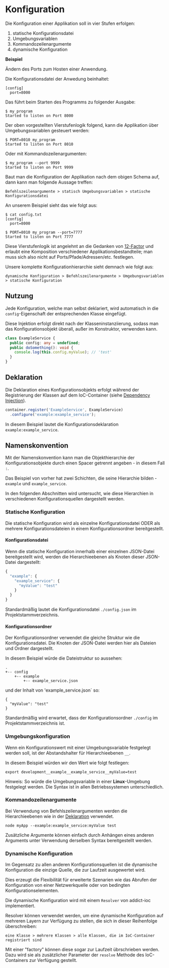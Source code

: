 # Konfiguration

Die Konfiguration einer Applikation soll in vier Stufen erfolgen:

1. statische Konfigurationsdatei
2. Umgebungsvariablen
3. Kommandozeilenargumente
4. dynamische Konfiguration

**Beispiel**

Ändern des Ports zum Hosten einer Anwendung.

Die Konfigurationsdatei der Anwedung beinhaltet:

```
[config]
  port=8000
```

Das führt beim Starten des Programms zu folgender Ausgabe:

```
$ my_program
Started to listen on Port 8000
```

Der oben vorgestellten Vierstufenlogik folgend, kann die Applikation über
Umgebungsvariablen gesteuert werden:

```
$ PORT=8010 my_program
Started to listen on Port 8010
```

Oder mit Kommandozeilenargumenten:

```
$ my_program --port 9999
Started to listen on Port 9999
```

Baut man die Konfiguration der Applikation nach dem obigen Schema auf, dann kann
man folgende Aussage treffen:

`Befehlszeilenargumente > statisch Umgebungsvariablen > statische Konfigurationsdatei`

An unserem Beispiel sieht das wie folgt aus:

```
$ cat config.txt
[config]
  port=8000

$ PORT=8010 my_program --port=7777
Started to listen on Port 7777
```

Diese Vierstufenlogik ist angelehnt an die Gedanken von
[12-Factor](https://12factor.net/de/config) und erlaubt eine Komposition
verschiedener Applikationsbestandteile; man muss sich also nicht auf
Ports/Pfade/Adressen/etc. festlegen.

Unsere komplette Konfigurationhierarchie sieht demnach wie folgt aus:

`dynamische Konfiguration > Befehlszeilenargumente > Umgebungsvariablen > statische Konfiguration`

## Nutzung

Jede Konfiguration, welche man selbst deklariert, wird automatisch in die
`config`-Eigenschaft der entsprechenden Klasse eingefügt.

Diese Injektion erfolgt direkt nach der Klasseninstanziierung, sodass man das
Konfigurationsobjekt überall, außer im Konstruktor, verwenden kann.

```typescript
class ExampleService {
  public config: any = undefined;
  public doSomething(): void {
    console.log(this.config.myValue); // 'test'
  }
}
```

## Deklaration

Die Deklaration eines Konfigurationsobjekts erfolgt während der Registrierung
der Klassen auf dem IoC-Container (siehe [Dependency
Injection](../module-interaction/dependency-injection.md)).

```typescript
container.register('ExampleService', ExampleService)
  .configure('example:example_service');
```

In diesem Beispiel lautet die Konfigurationsdeklaration `example:example_service`.

## Namenskonvention

Mit der Namenskonvention kann man die Objekthierarchie der Konfigurationsobjekte
durch einen Spacer getrennt angeben - in diesem Fall `:`.

Das Beispiel von vorher hat zwei Schichten, die seine Hierarchie bilden -
`example` und `example_service`.

In den folgenden Abschnitten wird untersucht, wie diese Hierarchien in
verschiedenen Konfigurationsquellen dargestellt werden.

### Statische Konfiguration

Die statische Konfiguration wird als einzelne Konfigurationsdatei ODER als
mehrere Konfigurationsdateien in einem Konfigurationsordner bereitgestellt.

#### Konfigurationsdatei

Wenn die statische Konfiguration innerhalb einer einzelnen JSON-Datei
bereitgestellt wird, werden die Hierarchieebenen als Knoten dieser JSON-Datei
dargestellt:

```javascript
{
  "example": {
    "example_service": {
      "myValue": "test"
    }
  }
}
```

Standardmäßig lautet die Konfigurationsdatei `./config.json` im Projektstammverzeichnis.

#### Konfigurationsordner

Der Konfigurationsordner verwendet die gleiche Struktur wie die
Konfigurationsdatei. Die Knoten der JSON-Datei werden hier als Dateien und
Ordner dargestellt.

In diesem Beispiel würde die Dateistruktur so aussehen:

```
.
+-- config
    +-- example
        +-- example_service.json
```

und der Inhalt von 'example_service.json` so:

```
{
  "myValue": "test"
}
```

Standardmäßig wird erwartet, dass der Konfigurationsordner `./config` im
Projektstammverzeichnis ist.

### Umgebungskonfiguration

Wenn ein Konfigurationswert mit einer Umgebungsvariable festgelegt werden soll,
ist der Abstandshalter für Hierarchieebenen `__`.

In diesem Beispiel würden wir den Wert wie folgt festlegen:

```
export development__example__example_service__myValue=test
```

Hinweis: So würde die Umgebungsvariable in einer **Linux**-Umgebung festgelegt
werden. Die Syntax ist in allen Betriebssystemen unterschiedlich.

### Kommandozeilenargumente

Bei Verwendung von Befehlszeilenargumenten werden die Hierarchieebenen wie in
der [Deklaration](#Deklaration) verwendet.

```
node myApp --example:example_service:myValue test
```

Zusätzliche Argumente können einfach durch Anhängen eines anderen Arguments
unter Verwendung derselben Syntax bereitgestellt werden.

### Dynamische Konfiguration

Im Gegensatz zu allen anderen Konfigurationsquellen ist die dynamische
Konfiguration die einzige Quelle, die zur Laufzeit ausgewertet wird.

Dies erzeugt die Flexibilität für erweiterte Szenarien wie das Abrufen der Konfiguration
von einer Netzwerkquelle oder von bedingten Konfigurationselementen.

Die dynamische Konfiguration wird mit einem `Resolver` von addict-ioc
implementiert.

Resolver können verwendet werden, um eine dynamische Konfiguration auf
mehreren Layern zur Verfügung zu stellen, die sich in dieser Reihenfolge
überschreiben:

`eine Klasse > mehrere Klassen > alle Klassen, die im IoC-Container registriert sind`

Mit einer "factory" können diese sogar zur Laufzeit übrschrieben werden.
Dazu wird sie als zusätzlicher Parameter der `resolve` Methode des IoC-Containers
zur Verfügung gestellt.
